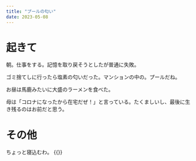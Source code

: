 ```yaml
---
title: "プールの匂い"
date: 2023-05-08
---
```


# 起きて
朝。仕事をする。記憶を取り戻そうとしたが普通に失敗。

ゴミ捨てしに行ったら塩素の匂いだった。マンションの中の。プールだね。

お昼は馬鹿みたいに大盛のラーメンを食べた。


母は「コロナになったから在宅だぜ！」と言っている。たくましいし、最後に生き残るのはお前だと思う。

# その他
ちょっと寝込むわ。
{{<tweet user="dango_bot" id="1655499062509211649">}}